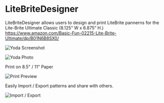 # LiteBriteDesigner

LiteBriteDesigner allows users to design and print LiteBrite pannerns for the Lite-Brite Ultimate Classic (8.125” W x 6.875” H.) https://www.amazon.com/Basic-Fun-02215-Lite-Brite-Ultimate/dp/B01N6B8SX0/


![Yoda Screenshot](https://timcortesi.github.io/LiteBriteDesigner/readme/yoda_screenshot.png)

![Yoda Photo](https://timcortesi.github.io/LiteBriteDesigner/readme/litebrite.jpg)

Print on 8.5" / 11" Paper

![Print Preview](https://timcortesi.github.io/LiteBriteDesigner/readme/print_preview.png)

Easily Import / Export patterns and share with others.

![Import / Export](https://timcortesi.github.io/LiteBriteDesigner/readme/io.png)
